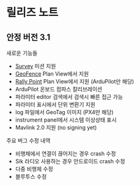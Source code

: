# 릴리즈 노트

## 안정 버전 3.1

새로운 기능들

* [Survey](../PlanView/pattern_survey.md) 미션 지원
* [GeoFence](../PlanView/PlanGeoFence.md) Plan View에서 지원
* [Rally Point](../PlanView/PlanRallyPoints.md) Plan View에서 지원 (ArduPilot만 해당)
* ArduPilot 온보드 컴파스 칼리브레이션
* 파라미터 editor 검색에서 검색시 빠른 접근 가능
* 파라미터 표시에서 단위 변환기 지원
* log 파일에서 GeoTag 이미지 (PX4만 해당)
* instrument panel에서 시스템 이상상태 표시
* Mavlink 2.0 지원 (no signing yet)


주요 버그 수정 내역

* 비행체에서 연결이 끊어지는 경우 crash 수정
* Sik 라디오 사용하는 경우 안드로이드 crash 수정
* 다중 비행체 수정
* 블루투스 수정
